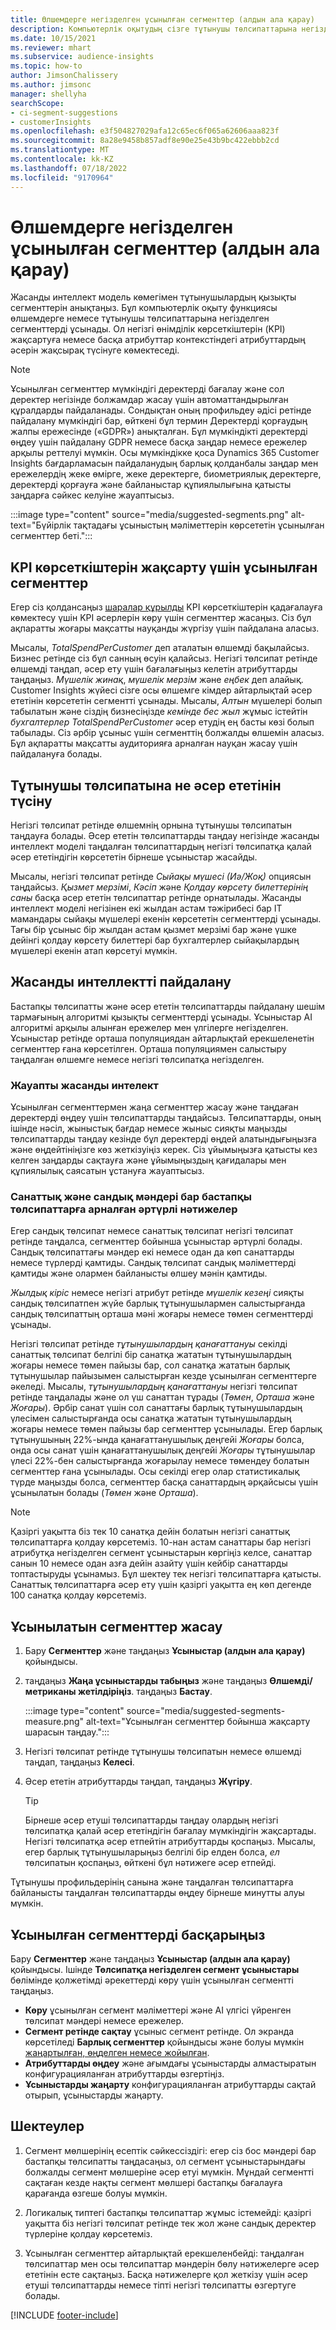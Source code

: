 ```yaml
---
title: Өлшемдерге негізделген ұсынылған сегменттер (алдын ала қарау)
description: Компьютерлік оқытудың сізге тұтынушы төлсипаттарына негізделген жаңа және қызықты сегменттерді табуға көмектесуіне мүмкіндік беріңіз.
ms.date: 10/15/2021
ms.reviewer: mhart
ms.subservice: audience-insights
ms.topic: how-to
author: JimsonChalissery
ms.author: jimsonc
manager: shellyha
searchScope:
- ci-segment-suggestions
- customerInsights
ms.openlocfilehash: e3f504827029afa12c65ec6f065a62606aaa823f
ms.sourcegitcommit: 8a28e9458b857adf8e90e25e43b9bc422ebbb2cd
ms.translationtype: MT
ms.contentlocale: kk-KZ
ms.lasthandoff: 07/18/2022
ms.locfileid: "9170964"
---
```

# <a name="suggested-segments-based-on-measures-preview"></a>Өлшемдерге негізделген ұсынылған сегменттер (алдын ала қарау)

Жасанды интеллект модель көмегімен тұтынушылардың қызықты сегменттерін анықтаңыз. Бұл компьютерлік оқыту функциясы өлшемдерге немесе тұтынушы төлсипаттарына негізделген сегменттерді ұсынады. Ол негізгі өнімділік көрсеткіштерін (KPI) жақсартуға немесе басқа атрибуттар контекстіндегі атрибуттардың әсерін жақсырақ түсінуге көмектеседі.

> [!NOTE]
> Ұсынылған сегменттер мүмкіндігі деректерді бағалау және сол деректер негізінде болжамдар жасау үшін автоматтандырылған құралдарды пайдаланады. Сондықтан оның профильдеу әдісі ретінде пайдалану мүмкіндігі бар, өйткені бұл термин Деректерді қорғаудың жалпы ережесінде («GDPR») анықталған. Бұл мүмкіндікті деректерді өңдеу үшін пайдалану GDPR немесе басқа заңдар немесе ережелер арқылы реттелуі мүмкін. Осы мүмкіндікке қоса Dynamics 365 Customer Insights бағдарламасын пайдаланудың барлық қолданбалы заңдар мен ережелердің жеке өмірге, жеке деректерге, биометриялық деректерге, деректерді қорғауға және байланыстар құпиялылығына қатысты заңдарға сәйкес келуіне жауаптысыз.

:::image type="content" source="media/suggested-segments.png" alt-text="Бүйірлік тақтадағы ұсыныстың мәліметтерін көрсететін ұсынылған сегменттер беті.":::

## <a name="suggested-segments-to-improve-your-kpis"></a>KPI көрсеткіштерін жақсарту үшін ұсынылған сегменттер

Егер сіз қолдансаңыз [шаралар құрылды](measures.md) KPI көрсеткіштерін қадағалауға көмектесу үшін KPI әсерлерін көру үшін сегменттер жасаңыз. Сіз бұл ақпаратты жоғары мақсатты науқанды жүргізу үшін пайдалана аласыз.

Мысалы, *TotalSpendPerCustomer* деп аталатын өлшемді бақылайсыз. Бизнес ретінде сіз бұл санның өсуін қалайсыз. Негізгі төлсипат ретінде өлшемді таңдап, әсер ету үшін бағалағыңыз келетін атрибуттарды таңдаңыз. *Мүшелік жинақ*, *мүшелік мерзім* және *еңбек* деп алайық. Customer Insights жүйесі сізге осы өлшемге кімдер айтарлықтай әсер ететінін көрсететін сегментті ұсынады. Мысалы, *Алтын* мүшелері болып табылатын және сіздің бизнесіңізде *кемінде бес жыл* жұмыс істейтін *бухгалтерлер* *TotalSpendPerCustomer* әсер етудің ең басты көзі болып табылады. Сіз әрбір ұсыныс үшін сегменттің болжалды өлшемін аласыз. Бұл ақпаратты мақсатты аудиторияға арналған науқан жасау үшін пайдалануға болады.

## <a name="understand-what-influences-a-customer-attribute"></a>Тұтынушы төлсипатына не әсер ететінін түсіну

Негізгі төлсипат ретінде өлшемнің орнына тұтынушы төлсипатын таңдауға болады. Әсер ететін төлсипаттарды таңдау негізінде жасанды интеллект моделі таңдалған төлсипаттардың негізгі төлсипатқа қалай әсер ететіндігін көрсететін бірнеше ұсыныстар жасайды.

Мысалы, негізгі төлсипат ретінде *Сыйақы мүшесі (Иә/Жоқ)* опциясын таңдайсыз. *Қызмет мерзімі*, *Кәсіп* және *Қолдау көрсету билеттерінің саны* басқа әсер ететін төлсипаттар ретінде орнатылады. Жасанды интеллект моделі негізінен екі жылдан астам тәжірибесі бар IT мамандары сыйақы мүшелері екенін көрсететін сегменттерді ұсынады. Тағы бір ұсыныс бір жылдан астам қызмет мерзімі бар және үшке дейінгі қолдау көрсету билеттері бар бухгалтерлер сыйақылардың мүшелері екенін атап көрсетуі мүмкін.

## <a name="artificial-intelligence-usage"></a>Жасанды интеллектті пайдалану

Бастапқы төлсипатты және әсер ететін төлсипаттарды пайдалану шешім тармағының алгоритмі қызықты сегменттерді ұсынады. Ұсыныстар AI алгоритмі арқылы алынған ережелер мен үлгілерге негізделген. Ұсыныстар ретінде орташа популяциядан айтарлықтай ерекшеленетін сегменттер ғана көрсетілген. Орташа популяциямен салыстыру таңдалған өлшемге немесе негізгі төлсипатқа негізделген.

### <a name="responsible-ai"></a>Жауапты жасанды интелект

Ұсынылған сегменттермен жаңа сегменттер жасау және таңдаған деректерді өңдеу үшін төлсипаттарды таңдайсыз. Төлсипаттарды, оның ішінде нәсіл, жыныстық бағдар немесе жыныс сияқты маңызды төлсипаттарды таңдау кезінде бұл деректерді өңдей алатындығыңызға және өңдейтініңізге көз жеткізуіңіз керек. Сіз ұйымыңызға қатысты кез келген заңдарды сақтауға және ұйымыңыздың қағидалары мен құпиялылық саясатын ұстануға жауаптысыз.

### <a name="different-results-for-primary-attributes-with-categorical-and-numeric-values"></a>Санаттық және сандық мәндері бар бастапқы төлсипаттарға арналған әртүрлі нәтижелер

Егер сандық төлсипат немесе санаттық төлсипат негізгі төлсипат ретінде таңдалса, сегменттер бойынша ұсыныстар әртүрлі болады. Сандық төлсипаттағы мәндер екі немесе одан да көп санаттарды немесе түрлерді қамтиды. Сандық төлсипат сандық мәліметтерді қамтиды және олармен байланысты өлшеу мәнін қамтиды.

*Жылдық кіріс* немесе негізгі атрибут ретінде *мүшелік кезеңі* сияқты сандық төлсипатпен жүйе барлық тұтынушылармен салыстырғанда сандық төлсипаттың орташа мәні жоғары немесе төмен сегменттерді ұсынады.

Негізгі төлсипат ретінде *тұтынушылардың қанағаттануы* секілді санаттық төлсипат белгілі бір санатқа жататын тұтынушылардың жоғары немесе төмен пайызы бар, сол санатқа жататын барлық тұтынушылар пайызымен салыстырған кезде ұсынылған сегменттерге әкеледі. Мысалы, *тұтынушылардың қанағаттануы* негізгі төлсипат ретінде таңдалады және ол үш санаттан тұрады (*Төмен*, *Орташа* және *Жоғары*). Әрбір санат үшін сол санаттағы барлық тұтынушылардың үлесімен салыстырғанда осы санатқа жататын тұтынушылардың жоғары немесе төмен пайызы бар сегменттер ұсынылады. Егер барлық тұтынушының 22%-ында қанағаттанушылық деңгейі *Жоғары* болса, онда осы санат үшін қанағаттанушылық деңгейі *Жоғары* тұтынушылар үлесі 22%-бен салыстырғанда жоғарылау немесе төмендеу болатын сегменттер ғана ұсынылады. Осы секілді егер олар статистикалық түрде маңызды болса, сегменттер басқа санаттардың әрқайсысы үшін ұсынылатын болады (*Төмен* және *Орташа*).

> [!NOTE]
> Қазіргі уақытта біз тек 10 санатқа дейін болатын негізгі санаттық төлсипаттарға қолдау көрсетеміз. 10-нан астам санаттары бар негізгі атрибутқа негізделген сегмент ұсыныстарын көргіңіз келсе, санаттар санын 10 немесе одан азға дейін азайту үшін кейбір санаттарды топтастыруды ұсынамыз. Бұл шектеу тек негізгі төлсипаттарға қатысты. Санаттық төлсипаттарға әсер ету үшін қазіргі уақытта ең көп дегенде 100 санатқа қолдау көрсетеміз.

## <a name="generate-suggested-segments"></a>Ұсынылатын сегменттер жасау

1. Бару **Сегменттер** және таңдаңыз **Ұсыныстар (алдын ала қарау)** қойындысы.

1. таңдаңыз **Жаңа ұсыныстарды табыңыз** және таңдаңыз **Өлшемді/метриканы жетілдіріңіз**. таңдаңыз **Бастау**.

   :::image type="content" source="media/suggested-segments-measure.png" alt-text="Ұсынылған сегменттер бойынша жақсарту шарасын таңдау.":::

1. Негізгі төлсипат ретінде тұтынушы төлсипатын немесе өлшемді таңдап, таңдаңыз **Келесі**.

1. Әсер ететін атрибуттарды таңдап, таңдаңыз **Жүгіру**.

   > [!TIP]
   > Бірнеше әсер етуші төлсипаттарды таңдау олардың негізгі төлсипатқа қалай әсер ететіндігін бағалау мүмкіндігін жақсартады. Негізгі төлсипатқа әсер етпейтін атрибуттарды қоспаңыз. Мысалы, егер барлық тұтынушыларыңыз белгілі бір елден болса, *ел* төлсипатын қоспаңыз, өйткені бұл нәтижеге әсер етпейді.

Тұтынушы профильдерінің санына және таңдалған төлсипаттарға байланысты таңдалған төлсипаттарды өңдеу бірнеше минутты алуы мүмкін.

## <a name="manage-suggested-segments"></a>Ұсынылған сегменттерді басқарыңыз

Бару **Сегменттер** және таңдаңыз **Ұсыныстар (алдын ала қарау)** қойындысы. Ішінде **Төлсипатқа негізделген сегмент ұсыныстары** бөлімінде қолжетімді әрекеттерді көру үшін ұсынылған сегментті таңдаңыз.

- **Көру** ұсынылған сегмент мәліметтері және AI үлгісі үйренген төлсипат мәндері немесе ережелер.
- **Сегмент ретінде сақтау** ұсыныс сегмент ретінде. Ол экранда көрсетіледі **Барлық сегменттер** қойындысы және болуы мүмкін [жаңартылған, өңделген немесе жойылған](segments.md).
- **Атрибуттарды өңдеу** және ағымдағы ұсыныстарды алмастыратын конфигурацияланған атрибуттарды өзгертіңіз.
- **Ұсыныстарды жаңарту** конфигурацияланған атрибуттарды сақтай отырып, ұсыныстарды жаңарту.

## <a name="limitations"></a>Шектеулер

1. Сегмент мөлшерінің есептік сәйкессіздігі: егер сіз бос мәндері бар бастапқы төлсипатты таңдасаңыз, ол сегмент ұсыныстарындағы болжалды сегмент мөлшеріне әсер етуі мүмкін. Мұндай сегментті сақтаған кезде нақты сегмент мөлшері бастапқы бағалауға қарағанда өзгеше болуы мүмкін.

2. Логикалық типтегі бастапқы төлсипаттар жұмыс істемейді: қазіргі уақытта біз негізгі төлсипат ретінде тек жол және сандық деректер түрлеріне қолдау көрсетеміз.

3. Ұсынылған сегменттер айтарлықтай ерекшеленбейді: таңдалған төлсипаттар мен осы төлсипаттар мәндерін бөлу нәтижелерге әсер ететінін есте сақтаңыз. Басқа нәтижелерге қол жеткізу үшін әсер етуші төлсипаттарды немесе тіпті негізгі төлсипатты өзгертуге болады.

[!INCLUDE [footer-include](includes/footer-banner.md)]